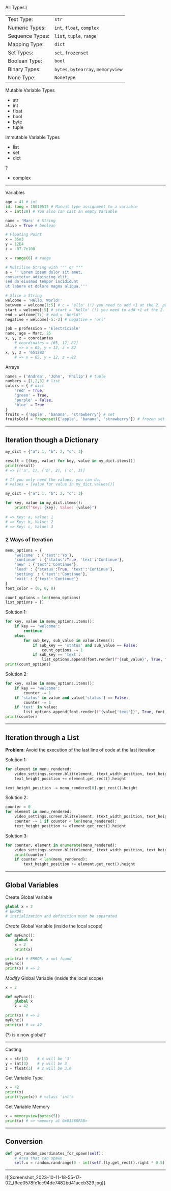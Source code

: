 All Types:\

|   |   |
|---|---|
|Text Type:|`str`|
|Numeric Types:|`int`, `float`, `complex`|
|Sequence Types:|`list`, `tuple`, `range`|
|Mapping Type:|`dict`|
|Set Types:|`set`, `frozenset`|
|Boolean Type:|`bool`|
|Binary Types:|`bytes`, `bytearray`, `memoryview`|
|None Type:|`NoneType`|


Mutable Variable Types
- str
- int
- float
- bool
- byte
- tuple

Immutable Variable Types
- list
- set
- dict

?
- complex


---
Variables
```python
age = 41 # int
id: long = 18010515 # Manual type assignment to a variable
x = int(20) # You also can cast an empty Variable

name = 'Marc' # String
alive = True # boolean

# Floating Point
x = 35e3  
y = 12E4  
z = -87.7e100

x = range(6) # range

# Multiline String with ''' or """
a = '''Lorem ipsum dolor sit amet,  
consectetur adipiscing elit,  
sed do eiusmod tempor incididunt  
ut labore et dolore magna aliqua.'''

# Slice a String
welcome = 'Hello, World!'
betwwen = welcome[1:5] # c = 'ello' (!) you need to add +1 at the 2. part
start = welcome[:5] # start = 'Hello' (!) you need to add +1 at the 2. part
end = welcome[7:] # end = 'World!'
negative = welcome[-5:-2] # negative = 'orl'
```

```python
job = profession = 'Electricialn'
name, age = Marc, 25
x, y, z = coordiantes 
	# coordinates = [65, 12, 82] 
	# => x = 65, y = 12, z = 82
x, y, z = '651282' 
	# => x = 65, y = 12, z = 82
```

Arrays
```python
names = ('Andrea', 'John', 'Philip') # tuple
numbers = [1,2,3] # list
colors = { # dict
    'red' = True,
    'green' = True,
    'purple' = False,
    'blue' = True
}
fruits = {'apple', 'banana', 'strawberry'} # set
fruitsCold = frozenset({'apple', 'banana', 'strawberry'}) # frozen set
```

---
## Iteration though a Dictionary
```python
my_dict = {"a": 1, "b": 2, "c": 3}

result = [(key, value) for key, value in my_dict.items()]
print(result)
# => [('a', 1), ('b', 2), ('c', 3)]

# If you only need the values, you can do:
# values = [value for value in my_dict.values()]
```

```python
my_dict = {"a": 1, "b": 2, "c": 3}

for key, value in my_dict.items():
    print(f"Key: {key}, Value: {value}")
    
# => Key: a, Value: 1
# => Key: b, Value: 2
# => Key: c, Value: 3
```

### 2 Ways of Iteration
```python
menu_options = {
	'welcome' : {'text':'Yo'},
	'continue' : {'status':True, 'text':'Continue'},
	'new' : {'text':'Continue'},
	'load' : {'status':True, 'text':'Continue'},
	'setting' : {'text':'Continue'},
	'exit' : {'text':'Continue'}
}
font_color = (0, 0, 0)

count_options = len(menu_options)
list_options = []
```

Solution 1:
```python
for key, value in menu_options.items():
	if key == 'welcome':
		continue
	else:
		for sub_key, sub_value in value.items():
			if sub_key == 'status' and sub_value == False:
				count_options -= 1
			if sub_key == 'text':
				list_options.append(font.render(f"{sub_value}", True, font_color))
print(count_options)
```

Solution 2:
```python
for key, value in menu_options.items():
	if key == 'welcome':
		counter -= 1
	if 'status' in value and value['status'] == False:
		counter -= 1
	if 'text' in value:
		list_options.append(font.render(f"{value['text']}", True, font_color))
print(counter)
```

---
## Iteration through a List

**Problem**: Avoid the execution of the last line of code at the last iteration 

Solution 1:
```python
for element in menu_rendered:
	video_settings.screen.blit(element, (text_width_position, text_height_position))
	text_height_position += element.get_rect().height

text_height_position -= menu_rendered[0].get_rect().height
```

Solution 2:
```python
counter = 0 
for element in menu_rendered: 
	video_settings.screen.blit(element, (text_width_position, text_height_position))
	counter -= 1 if counter < len(menu_rendered):
	text_height_position += element.get_rect().height
```

Solution 3:
```python
for counter, element in enumerate(menu_rendered):
	video_settings.screen.blit(element, (text_width_position, text_height_position))
	print(counter)
	if counter < len(menu_rendered):
		text_height_position += element.get_rect().height
```

---
## Global Variables
Create Global Variable
```python
global x = 2 
# ERROR: 
# initialization and definition must be separated
```

_Create_ Global Variable (inside the local scope)
```python
def myFunc():
    global x
    x = 2
    print(x)

print(x) # ERROR: x not found
myFunc()
print(x) # => 2
```

_Modify_ Global Variable (inside the local scope)
```python
x = 2

def myFunc():
    global x
    x = 42

print(x) # => 2
myFunc()
print(x) # => 42
```
(?) is x now global?

---
Casting
```python
x = str(3)    # x will be '3'  
y = int(3)    # y will be 3  
z = float(3)  # z will be 3.0
```

Get Variable Type
```python
x = 42
print(x)
print(type(x)) # <class 'int'>
```

Get Variable Memory
```python
x = memoryview(bytes(5))
print(x) # => <memory at 0x01368FA0>
```

---
## Conversion
```python
def get_random_coordinates_for_spawn(self):  
    # Area that can spawn  
    self.x = random.randrange(0 - int(self.fly.get_rect().right * 0.5), video_settings.screen_width - int(self.fly.get_rect().right * 0.5), 1)
```

---
![[Screenshot_2023-10-11-18-55-17-02_f9ee0578fe1cc94de7482bd41accb329.jpg]]